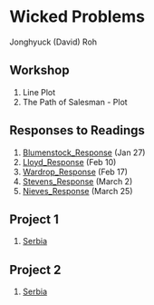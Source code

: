 # Wicked Problems

Jonghyuck (David) Roh 

## Workshop 

1. Line Plot
2. The Path of Salesman - Plot

## Responses to Readings 

1. [Blumenstock_Response](https://github.com/jroh01/wickedproblems/blob/master/blumenstock.md) (Jan 27)
2. [Lloyd_Response](https://github.com/jroh01/wickedproblems/blob/master/LloydResponse.md) (Feb 10)
3. [Wardrop_Response](https://github.com/jroh01/wickedproblems/blob/master/WardropResponse.md) (Feb 17)
4. [Stevens_Response](https://github.com/jroh01/Wicked_Problems/blob/master/stevens.md) (March 2)
5. [Nieves_Response](https://github.com/jroh01/WickedProblems/blob/master/NievesResponse.md) (March 25)

## Project 1 

1. [Serbia](https://github.com/jroh01/wickedproblems/blob/master/project1.md) 

## Project 2 

1. [Serbia](https://github.com/jroh01/WickedProblems/blob/master/project2.md)

